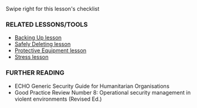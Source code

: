 [Title]: # (What now?)
[Order]: # (6)

Swipe right for this lesson's checklist

### RELATED LESSONS/TOOLS

*   [Backing Up lesson](umbrella://lesson/backing-up)
*   [Safely Deleting lesson](umbrella://lesson/safely-deleting)
*   [Protective Equipment lesson](umbrella://lesson/protective-equipment)
*   [Stress lesson](umbrella://lesson/stress)



### FURTHER READING

*   ECHO Generic Security Guide for Humanitarian Organisations
*   Good Practice Review Number 8: Operational security management in violent environments (Revised Ed.)